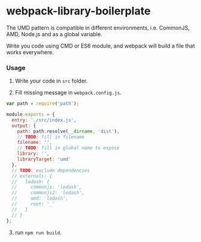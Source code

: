 # webpack-library-boilerplate

The UMD pattern is compatible in different environments, i.e. CommonJS, AMD, Node.js and as a global variable.

Write you code using CMD or ES6 module, and webpack will build a file that works everywhere.

### Usage

1. Write your code in `src` folder.

2. Fill missing message in `webpack.config.js`.

```javascript
var path = require('path');

module.exports = {
  entry: './src/index.js',
  output: {
    path: path.resolve(__dirname, 'dist'),
    // TODO: fill in filename
    filename: '',
    // TODO: fill in global name to expose
    library: '',
    libraryTarget: 'umd'
  },
  // TODO: exclude dependencies
  // externals: {
  //   lodash: {
  //     commonjs: 'lodash',
  //     commonjs2: 'lodash',
  //     amd: 'lodash',
  //     root: '_'
  //   }
  // }
};
```
3. run `npm run build`.
